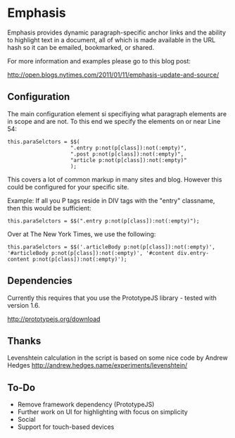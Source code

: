 Emphasis
========

Emphasis provides dynamic paragraph-specific anchor links and the ability to highlight text in a document,
all of which is made available in the URL hash so it can be emailed, bookmarked, or shared.

For more information and examples please go to this blog post:

http://open.blogs.nytimes.com/2011/01/11/emphasis-update-and-source/

Configuration
-------------

The main configuration element si specifiying what paragraph elements are in scope and are not. To this end
we specify the elements on or near Line 54:

    this.paraSelctors = $$(
                        ".entry p:not(p[class]):not(:empty)",
                        ".post p:not(p[class]):not(:empty)", 
                        "article p:not(p[class]):not(:empty)"
                        );

This covers a lot of common markup in many sites and blog. However this could be configured for your specific site.

Example: If all you P tags reside in DIV tags with the "entry" classname, then this would be sufficient:

    this.paraSelctors = $$(".entry p:not(p[class]):not(:empty)");

Over at The New York Times, we use the following:

    this.paraSelctors = $$('.articleBody p:not(p[class]):not(:empty)', '#articleBody p:not(p[class]):not(:empty)', '#content div.entry-content p:not(p[class]):not(:empty)');

Dependencies
------------
Currently this requires that you use the PrototypeJS library - tested with version 1.6.

http://prototypejs.org/download

Thanks
------

Levenshtein calculation in the script is based on some nice code by Andrew Hedges
http://andrew.hedges.name/experiments/levenshtein/

To-Do
-----

 - Remove framework dependency (PrototypeJS)
 - Further work on UI for highlighting with focus on simplicity
 - Social
 - Support for touch-based devices
